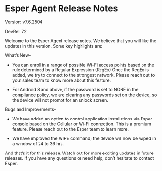 # Esper Agent Release Notes 

Version: v7.6.2504

DevRel: 72  
  
Welcome to the Esper Agent release notes. We believe that you will like the updates in this version. Some key highlights are:  
  
What’s New-  

- You can enroll in a range of possible Wi-Fi access points based on the rule determined by a Regular Expression (RegEx) Once the RegEx is added, we try to connect to the strongest network. Please reach out to your sales team to know more about this feature.  

- For Android 8 and above, if the password is set to NONE in the compliance policy, we are clearing any passwords set on the device, so the device will not prompt for an unlock screen.  
  
Bugs and Improvements-  

- We have added an option to control application installations via Esper console based on the Cellular or Wi-Fi connection. This is a premium feature. Please reach out to the Esper team to learn more.  

- We have improved the WIPE command; the device will now be wiped in a window of 24 to 36 hrs.  
  
And that’s it for this release. Watch out for more exciting updates in future releases. If you have any questions or need help, don’t hesitate to contact Esper.
